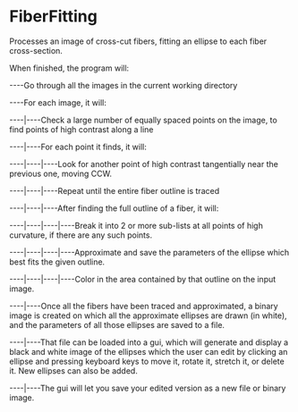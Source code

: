 # FiberFitting
Processes an image of cross-cut fibers, fitting an ellipse to each fiber cross-section.

When finished, the program will:

----Go through all the images in the current working directory
  
----For each image, it will:

----|----Check a large number of equally spaced points on the image, to find points of high contrast along a line

----|----For each point it finds, it will:

----|----|----Look for another point of high contrast tangentially near the previous one, moving CCW.

----|----|----Repeat until the entire fiber outline is traced

----|----|----After finding the full outline of a fiber, it will:

----|----|----|----Break it into 2 or more sub-lists at all points of high curvature, if there are any such points.

----|----|----|----Approximate and save the parameters of the ellipse which best fits the given outline.

----|----|----|----Color in the area contained by that outline on the input image.

----|----Once all the fibers have been traced and approximated, a binary image is created on which all the approximate ellipses are drawn (in white), and the parameters of all those ellipses are saved to a file.

----|----That file can be loaded into a gui, which will generate and display a black and white image of the ellipses which the user can edit by clicking an ellipse and pressing keyboard keys to move it, rotate it, stretch it, or delete it. New ellipses can also be added.

----|----The gui will let you save your edited version as a new file or binary image.
